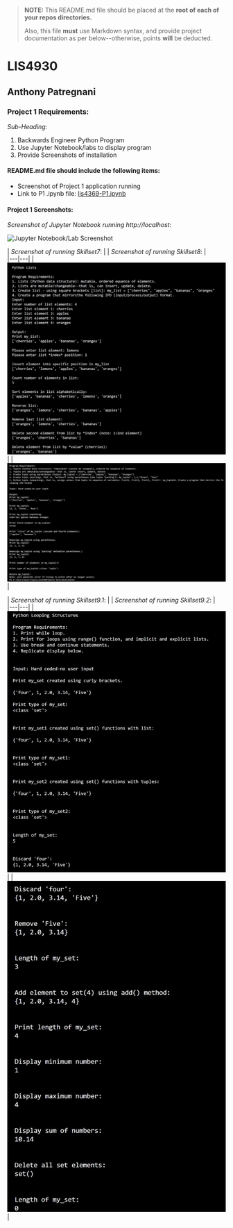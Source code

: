 > **NOTE:** This README.md file should be placed at the **root of each of your repos directories.**
>
>Also, this file **must** use Markdown syntax, and provide project documentation as per below--otherwise, points **will** be deducted.
>

# LIS4930

## Anthony Patregnani

### Project 1 Requirements:

*Sub-Heading:*

1. Backwards Engineer Python Program
2. Use Jupyter Notebook/labs to display program
3. Provide Screenshots of installation

#### README.md file should include the following items:

* Screenshot of Project 1 application running
* Link to P1 .ipynb file: [lis4369-P1.ipynb](lis4369-P1.ipynb "P1 Jupyter Notebook") 

#### Project 1 Screenshots:

*Screenshot of Jupyter Notebook running http://localhost*:

![Jupyter Notebook/Lab Screenshot](img/lis4369-p1.gif)

| *Screenshot of running Skillset7*:  |   | *Screenshot of running Skillset8*:  |   
|---|---|
|  ![Python SkillSet Screenshot](img/skillset7.jpg) |   | ![Python SkillSet Screenshot](img/skillset8.jpg)  | 


| *Screenshot of running Skillset9.1*:  |   | *Screenshot of running Skillset9.2*:  |   
|---|---|
|  ![Python SkillSet Screenshot](img/skillset9.1.jpg) |   | ![Python SkillSet Screenshot](img/skillset9.2.jpg)  | 




